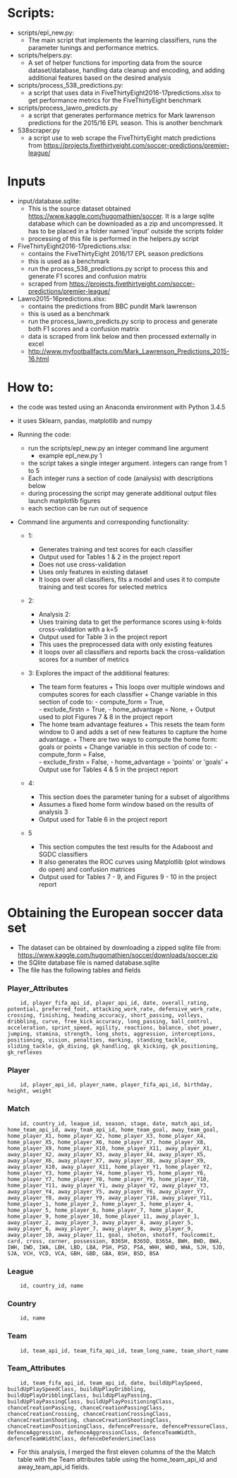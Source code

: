 # Scripts:
- scripts/epl_new.py: 
    + The main script that implements the learning classifiers, runs the parameter tunings and performance metrics.
- scripts/helpers.py:
    + A set of helper functions for importing data from the source dataset/database, handling data cleanup and encoding, and adding additional features based on the desired analysis
- scripts/process_538_predictions.py:
    + a script that uses data in FiveThirtyEight2016-17predictions.xlsx to get performance metrics for the FiveThirtyEight benchmark
- scripts/process_lawro_predicts.py
    + a script that generates performance metrics for Mark lawrenson predictions for the 2015/16 EPL season. This is another benchmark
- 538scraper.py
    + a script use to web scrape the FiveThirtyEight match predictions from https://projects.fivethirtyeight.com/soccer-predictions/premier-league/


# Inputs
- input/database.sqlite:
    + This is the source dataset obtained https://www.kaggle.com/hugomathien/soccer. It is a large sqlite database which can be downloaded as a zip and uncompressed. It has to be placed in a folder named 'input' outside the scripts folder
    + processing of this file is performed in the helpers.py script
- FiveThirtyEight2016-17predictions.xlsx:
    + contains the FiveThirtyEight 2016/17 EPL season predictions
    + this is used as a benchmark
    + run the process_538_predictions.py script to process this and generate F1 scores and confusion matrix
    + scraped from https://projects.fivethirtyeight.com/soccer-predictions/premier-league/
- Lawro2015-16predictions.xlsx:
    + contains the predictions from BBC pundit Mark lawrenson
    + this is used as a benchmark
    + run the process_lawro_predicts.py scrip to process and generate both F1 scores and a confusion matrix
    + data is scraped from link below and then processed externally in excel
    + http://www.myfootballfacts.com/Mark_Lawrenson_Predictions_2015-16.html

# How to:
- the code was tested using an Anaconda environment with Python 3.4.5
- it uses Sklearn, pandas, matplotlib and numpy
- Running the code:
    + run the scripts/epl_new.py an integer command line argument
        * example epl_new.py 1
    + the script takes a single integer argument. integers can range from 1 to 5
    + Each integer runs a section of code (analysis) with descriptions below
    + during processing the script may generate additional output files launch matplotlib figures
    - each section can be run out of sequence

- Command line arguments and corresponding functionality:
    + 1:
        * Generates training and test scores for each classifier
        * Output used for Tables 1 & 2 in the project report
        * Does not use cross-validation 
        * Uses only features in existing dataset
        * It loops over all classifiers, fits a model and uses it to compute training and test scores for selected metrics
    + 2:
        * Analysis 2:
        * Uses training data to get the performance scores using k-folds cross-validation with a k=5
        * Output used for Table 3 in the project report
        * This uses the preprocessed data with only existing features
        * it loops over all classifiers and reports back the cross-validation scores for a number of metrics
    
    + 3:
        Explores the impact of the additional features:
        * The team form features
                + This loops over multiple windows and computes scores for each classifier 
                + Change variable in this section of code to: 
                        - compute_form = True,  
                        - exclude_firstn = True, 
                        - home_advantage = None, 
                + Output used to plot Figures 7 & 8 in the project report
        * The home team advantage features
                + This resets the team form window to 0 and adds a set of new features to capture the home advantage. 
                + There are two ways to compute the home form: goals or points
                + Change variable in this section of code to:
                        - compute_form = False,  
                        - exclude_firstn = False, 
                        - home_advantage = 'points' or 'goals'
                + Output use for Tables 4 & 5 in the project report
    + 4:
        * This section does the parameter tuning for a subset of algorithms
        * Assumes a fixed home form window based on the results of analysis 3
        * Output used for Table 6 in the project report
    + 5
        * This section computes the test results for the Adaboost and SGDC classifiers
        * It also generates the ROC curves using Matplotlib (plot windows do open) and confusion matrices
        * Output used for Tables 7 - 9, and Figures 9 - 10 in the project report 


# Obtaining the European soccer data set
- The dataset can be obtained by downloading a zipped sqlite file from:
    https://www.kaggle.com/hugomathien/soccer/downloads/soccer.zip
- the SQlite database file is named database.sqlite
- The file has the following tables and fields

### Player_Attributes	
    	id, player_fifa_api_id, player_api_id, date, overall_rating, potential, preferred_foot, attacking_work_rate, defensive_work_rate, crossing, finishing, heading_accuracy, short_passing, volleys, dribbling, curve, free_kick_accuracy, long_passing, ball_control, acceleration, sprint_speed, agility, reactions, balance, shot_power, jumping, stamina, strength, long_shots, aggression, interceptions, positioning, vision, penalties, marking, standing_tackle, sliding_tackle, gk_diving, gk_handling, gk_kicking, gk_positioning, gk_reflexes
### Player	
        id, player_api_id, player_name, player_fifa_api_id, birthday, height, weight
### Match	
        id, country_id, league_id, season, stage, date, match_api_id, home_team_api_id, away_team_api_id, home_team_goal, away_team_goal, home_player_X1, home_player_X2, home_player_X3, home_player_X4, home_player_X5, home_player_X6, home_player_X7, home_player_X8, home_player_X9, home_player_X10, home_player_X11, away_player_X1, away_player_X2, away_player_X3, away_player_X4, away_player_X5, away_player_X6, away_player_X7, away_player_X8, away_player_X9, away_player_X10, away_player_X11, home_player_Y1, home_player_Y2, home_player_Y3, home_player_Y4, home_player_Y5, home_player_Y6, home_player_Y7, home_player_Y8, home_player_Y9, home_player_Y10, home_player_Y11, away_player_Y1, away_player_Y2, away_player_Y3, away_player_Y4, away_player_Y5, away_player_Y6, away_player_Y7, away_player_Y8, away_player_Y9, away_player_Y10, away_player_Y11, home_player_1, home_player_2, home_player_3, home_player_4, home_player_5, home_player_6, home_player_7, home_player_8, home_player_9, home_player_10, home_player_11, away_player_1, away_player_2, away_player_3, away_player_4, away_player_5, away_player_6, away_player_7, away_player_8, away_player_9, away_player_10, away_player_11, goal, shoton, shotoff, foulcommit, card, cross, corner, possession, B365H, B365D, B365A, BWH, BWD, BWA, IWH, IWD, IWA, LBH, LBD, LBA, PSH, PSD, PSA, WHH, WHD, WHA, SJH, SJD, SJA, VCH, VCD, VCA, GBH, GBD, GBA, BSH, BSD, BSA
### League	
        id, country_id, name
### Country	
        id, name
### Team	
        id, team_api_id, team_fifa_api_id, team_long_name, team_short_name
### Team_Attributes
        id, team_fifa_api_id, team_api_id, date, buildUpPlaySpeed, buildUpPlaySpeedClass, buildUpPlayDribbling, buildUpPlayDribblingClass, buildUpPlayPassing, buildUpPlayPassingClass, buildUpPlayPositioningClass, chanceCreationPassing, chanceCreationPassingClass, chanceCreationCrossing, chanceCreationCrossingClass, chanceCreationShooting, chanceCreationShootingClass, chanceCreationPositioningClass, defencePressure, defencePressureClass, defenceAggression, defenceAggressionClass, defenceTeamWidth, defenceTeamWidthClass, defenceDefenderLineClass

- For this analysis, I merged the first eleven columns of the the Match table with the Team attributes table using the home_team_api_id and away_team_api_id fields.